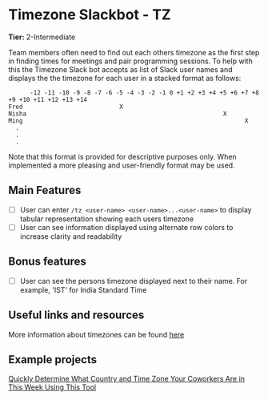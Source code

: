 # Timezone Slackbot - TZ

**Tier:** 2-Intermediate

Team members often need to find out each others timezone as the first step
in finding times for meetings and pair programming sessions. To help with this
the Timezone Slack bot accepts as list of Slack user names and displays the
the timezone for each user in a stacked format as follows:

```
      -12 -11 -10 -9 -8 -7 -6 -5 -4 -3 -2 -1 0 +1 +2 +3 +4 +5 +6 +7 +8 +9 +10 +11 +12 +13 +14
Fred                           X
Nisha                                                       X
Ming                                                              X
  .
  .
  .
```

Note that this format is provided for descriptive purposes only. When
implemented a more pleasing and user-friendly format may be used.

## Main Features

-   [ ] User can enter `/tz <user-name> <user-name>...<user-name>` to display tabular representation showing each users timezone
-   [ ] User can see information displayed using alternate row colors to increase clarity and readability

## Bonus features

-   [ ] User can see the persons timezone displayed next to their name. For example, 'IST' for India Standard Time

## Useful links and resources

More information about timezones can be found [here](https://www.timeanddate.com/time/current-number-time-zones.html)

## Example projects

[Quickly Determine What Country and Time Zone Your Coworkers Are in This Week Using This Tool](https://lifehacker.com/quickly-determine-what-country-and-time-zone-your-cowor-1833011887)
